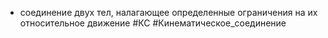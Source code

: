 - соединение двух тел, налагающее определенные ограничения на их относительное движение
#КС #Кинематическое_соединение